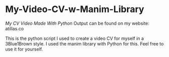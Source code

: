 # My-Video-CV-w-Manim-Library
*My CV Video Made With Python*
Output can be found on my website: atillas.co

This is the python script I used to create a video CV for myself in a 3Blue1Brown style. I used the manim library with Python for this.
Feel free to use it for yourself. 
